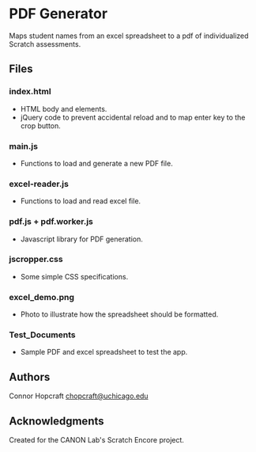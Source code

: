 # PDF Generator

Maps student names from an excel spreadsheet to a pdf of individualized Scratch assessments.

## Files

### index.html

* HTML body and elements.
* jQuery code to prevent accidental reload and to map enter key to the crop button.

### main.js

* Functions to load and generate a new PDF file.

### excel-reader.js

* Functions to load and read excel file.

### pdf.js + pdf.worker.js

* Javascript library for PDF generation.

### jscropper.css

* Some simple CSS specifications.

### excel_demo.png

* Photo to illustrate how the spreadsheet should be formatted.

### Test_Documents

* Sample PDF and excel spreadsheet to test the app.

## Authors

Connor Hopcraft
chopcraft@uchicago.edu

## Acknowledgments

Created for the CANON Lab's Scratch Encore project.
